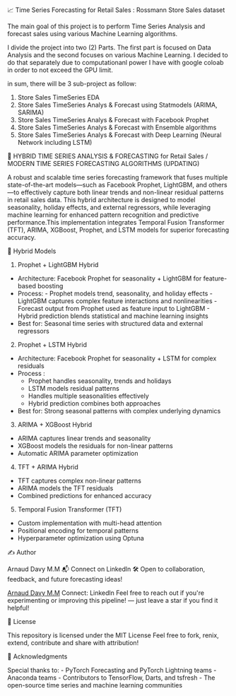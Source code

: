 📈 Time Series Forecasting for Retail Sales : Rossmann Store Sales dataset

The main goal of this project is to perform Time Series Analysis and forecast sales using various Machine Learning algorithms.

I divide the project into two (2) Parts. The first part is focused on Data Analysis and the second focuses on various Machine Learning.
I decided to do that separately due to computationanl power I have with google coloab in order to not exceed the GPU limit.

in sum, there will be 3 sub-project as follow:
   1. Store Sales TimeSeries EDA
   2. Store Sales TimeSeries Analys & Forecast using Statmodels (ARIMA, SARIMA)
   3. Store Sales TimeSeries Analys & Forecast with Facebook Prophet
   4. Store Sales TimeSeries Analys & Forecast with Ensemble algorithms
   5. Store Sales TimeSeries Analys & Forecast with Deep Learning (Neural Network including LSTM)

🚀 HYBRID TIME SERIES ANALYSIS & FORECASTING for Retail Sales / MODERN TIME SERIES FORECASTING ALGORITHMS (UPDATING)

A robust and scalable time series forecasting framework that fuses multiple state-of-the-art models—such as Facebook Prophet, LightGBM, and others—to effectively capture both linear trends and non-linear residual patterns in retail sales data. This hybrid architecture is designed to model seasonality, holiday effects, and external regressors, while leveraging machine learning for enhanced pattern recognition and predictive performance.This implementation integrates Temporal Fusion Transformer (TFT), ARIMA, XGBoost, Prophet, and LSTM models for superior forecasting accuracy.

🎯 Hybrid Models

1. Prophet + LightGBM Hybrid
  - Architecture: Facebook Prophet for seasonality + LightGBM for feature-based boosting
  - Process:
        - Prophet models trend, seasonality, and holiday effects
        - LightGBM captures complex feature interactions and nonlinearities
        - Forecast output from Prophet used as feature input to LightGBM
        - Hybrid prediction blends statistical and machine learning insights
 - Best for: Seasonal time series with structured data and external regressors

2. Prophet + LSTM Hybrid
  - Architecture: Facebook Prophet for seasonality + LSTM for complex residuals
  - Process :
    - Prophet handles seasonality, trends and holidays
    - LSTM models residual patterns
    - Handles multiple seasonalities effectively
    - Hybrid prediction combines both approaches
 - Best for: Strong seasonal patterns with complex underlying dynamics
   
3. ARIMA + XGBoost Hybrid
 - ARIMA captures linear trends and seasonality
 - XGBoost models the residuals for non-linear patterns
 - Automatic ARIMA parameter optimization
   
4. TFT + ARIMA Hybrid
 - TFT captures complex non-linear patterns
 - ARIMA models the TFT residuals
 - Combined predictions for enhanced accuracy

5. Temporal Fusion Transformer (TFT)
 - Custom implementation with multi-head attention
 - Positional encoding for temporal patterns
 - Hyperparameter optimization using Optuna
   
✍️ Author

Arnaud Davy M.M 📬  Connect on Linkedln 🛠️ Open to collaboration, feedback, and future forecasting ideas!

[Arnaud Davy M.M](https://www.linkedin.com/in/arnauddavy-mm) Connect: Linkedln Feel free to reach out if you're experimenting or improving this pipeline! — just leave a star if you find it helpful!

📝 License

This repository is licensed under the MIT License Feel free to fork, renix, extend, contribute and share with attribution!

🙏 Acknowledgments

Special thanks to:
    - PyTorch Forecasting and PyTorch Lightning teams
    - Anaconda teams
    - Contributors to TensorFlow, Darts, and tsfresh
    - The open-source time series and machine learning communities
